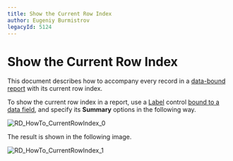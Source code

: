 ```yaml
---
title: Show the Current Row Index
author: Eugeniy Burmistrov
legacyId: 5124
---
```

# Show the Current Row Index
This document describes how to accompany every record in a [data-bound report](../binding-a-report-to-data.md) with its current row index.

To show the current row index in a report, use a [Label](../../report-designer-reference/report-controls/label.md) control [bound to a data field](../../report-editing-basics/displaying-values-from-a-database-(binding-report-elements-to-data).md), and specify its **Summary** options in the following way.

![RD_HowTo_CurrentRowIndex_0](../../../../../images/img8571.png)

The result is shown in the following image.

![RD_HowTo_CurrentRowIndex_1](../../../../../images/img8572.png)